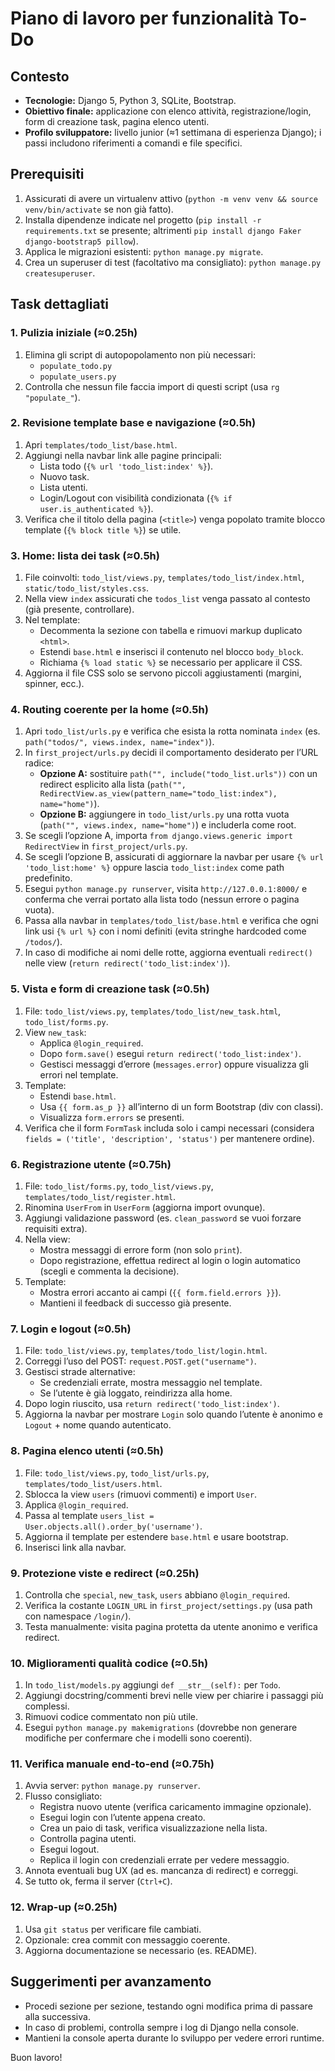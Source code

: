 # Piano di lavoro per funzionalità To-Do

## Contesto
- **Tecnologie:** Django 5, Python 3, SQLite, Bootstrap.
- **Obiettivo finale:** applicazione con elenco attività, registrazione/login, form di creazione task, pagina elenco utenti.
- **Profilo sviluppatore:** livello junior (≈1 settimana di esperienza Django); i passi includono riferimenti a comandi e file specifici.

## Prerequisiti
1. Assicurati di avere un virtualenv attivo (`python -m venv venv && source venv/bin/activate` se non già fatto).
2. Installa dipendenze indicate nel progetto (`pip install -r requirements.txt` se presente; altrimenti `pip install django Faker django-bootstrap5 pillow`).
3. Applica le migrazioni esistenti: `python manage.py migrate`.
4. Crea un superuser di test (facoltativo ma consigliato): `python manage.py createsuperuser`.

## Task dettagliati

### 1. Pulizia iniziale (≈0.25h)
1. Elimina gli script di autopopolamento non più necessari:
   - `populate_todo.py`
   - `populate_users.py`
2. Controlla che nessun file faccia import di questi script (usa `rg "populate_"`).

### 2. Revisione template base e navigazione (≈0.5h)
1. Apri `templates/todo_list/base.html`.
2. Aggiungi nella navbar link alle pagine principali:
   - Lista todo (`{% url 'todo_list:index' %}`).
   - Nuovo task.
   - Lista utenti.
   - Login/Logout con visibilità condizionata (`{% if user.is_authenticated %}`).
3. Verifica che il titolo della pagina (`<title>`) venga popolato tramite blocco template (`{% block title %}`) se utile.

### 3. Home: lista dei task (≈0.5h)
1. File coinvolti: `todo_list/views.py`, `templates/todo_list/index.html`, `static/todo_list/styles.css`.
2. Nella view `index` assicurati che `todos_list` venga passato al contesto (già presente, controllare).
3. Nel template:
   - Decommenta la sezione con tabella e rimuovi markup duplicato `<html>`.
   - Estendi `base.html` e inserisci il contenuto nel blocco `body_block`.
   - Richiama `{% load static %}` se necessario per applicare il CSS.
4. Aggiorna il file CSS solo se servono piccoli aggiustamenti (margini, spinner, ecc.).

### 4. Routing coerente per la home (≈0.5h)
1. Apri `todo_list/urls.py` e verifica che esista la rotta nominata `index` (es. `path("todos/", views.index, name="index")`).
2. In `first_project/urls.py` decidi il comportamento desiderato per l’URL radice:
   - **Opzione A:** sostituire `path("", include("todo_list.urls"))` con un redirect esplicito alla lista (`path("", RedirectView.as_view(pattern_name="todo_list:index"), name="home")`).
   - **Opzione B:** aggiungere in `todo_list/urls.py` una rotta vuota (`path("", views.index, name="home")`) e includerla come root.
3. Se scegli l’opzione A, importa `from django.views.generic import RedirectView` in `first_project/urls.py`.
4. Se scegli l’opzione B, assicurati di aggiornare la navbar per usare `{% url 'todo_list:home' %}` oppure lascia `todo_list:index` come path predefinito.
5. Esegui `python manage.py runserver`, visita `http://127.0.0.1:8000/` e conferma che verrai portato alla lista todo (nessun errore o pagina vuota).
6. Passa alla navbar in `templates/todo_list/base.html` e verifica che ogni link usi `{% url %}` con i nomi definiti (evita stringhe hardcoded come `/todos/`).
7. In caso di modifiche ai nomi delle rotte, aggiorna eventuali `redirect()` nelle view (`return redirect('todo_list:index')`).

### 5. Vista e form di creazione task (≈0.5h)
1. File: `todo_list/views.py`, `templates/todo_list/new_task.html`, `todo_list/forms.py`.
2. View `new_task`:
   - Applica `@login_required`.
   - Dopo `form.save()` esegui `return redirect('todo_list:index')`.
   - Gestisci messaggi d’errore (`messages.error`) oppure visualizza gli errori nel template.
3. Template:
   - Estendi `base.html`.
   - Usa `{{ form.as_p }}` all’interno di un form Bootstrap (div con classi).
   - Visualizza `form.errors` se presenti.
4. Verifica che il form `FormTask` includa solo i campi necessari (considera `fields = ('title', 'description', 'status')` per mantenere ordine).

### 6. Registrazione utente (≈0.75h)
1. File: `todo_list/forms.py`, `todo_list/views.py`, `templates/todo_list/register.html`.
2. Rinomina `UserFrom` in `UserForm` (aggiorna import ovunque).
3. Aggiungi validazione password (es. `clean_password` se vuoi forzare requisiti extra).
4. Nella view:
   - Mostra messaggi di errore form (non solo `print`).
   - Dopo registrazione, effettua redirect al login o login automatico (scegli e commenta la decisione).
5. Template:
   - Mostra errori accanto ai campi (`{{ form.field.errors }}`).
   - Mantieni il feedback di successo già presente.

### 7. Login e logout (≈0.5h)
1. File: `todo_list/views.py`, `templates/todo_list/login.html`.
2. Correggi l’uso del POST: `request.POST.get("username")`.
3. Gestisci strade alternative:
   - Se credenziali errate, mostra messaggio nel template.
   - Se l’utente è già loggato, reindirizza alla home.
4. Dopo login riuscito, usa `return redirect('todo_list:index')`.
5. Aggiorna la navbar per mostrare `Login` solo quando l’utente è anonimo e `Logout` + nome quando autenticato.

### 8. Pagina elenco utenti (≈0.5h)
1. File: `todo_list/views.py`, `todo_list/urls.py`, `templates/todo_list/users.html`.
2. Sblocca la view `users` (rimuovi commenti) e import `User`.
3. Applica `@login_required`.
4. Passa al template `users_list = User.objects.all().order_by('username')`.
5. Aggiorna il template per estendere `base.html` e usare bootstrap.
6. Inserisci link alla navbar.

### 9. Protezione viste e redirect (≈0.25h)
1. Controlla che `special`, `new_task`, `users` abbiano `@login_required`.
2. Verifica la costante `LOGIN_URL` in `first_project/settings.py` (usa path con namespace `/login/`).
3. Testa manualmente: visita pagina protetta da utente anonimo e verifica redirect.

### 10. Miglioramenti qualità codice (≈0.5h)
1. In `todo_list/models.py` aggiungi `def __str__(self):` per `Todo`.
2. Aggiungi docstring/commenti brevi nelle view per chiarire i passaggi più complessi.
3. Rimuovi codice commentato non più utile.
4. Esegui `python manage.py makemigrations` (dovrebbe non generare modifiche per confermare che i modelli sono coerenti).

### 11. Verifica manuale end-to-end (≈0.75h)
1. Avvia server: `python manage.py runserver`.
2. Flusso consigliato:
   - Registra nuovo utente (verifica caricamento immagine opzionale).
   - Esegui login con l’utente appena creato.
   - Crea un paio di task, verifica visualizzazione nella lista.
   - Controlla pagina utenti.
   - Esegui logout.
   - Replica il login con credenziali errate per vedere messaggio.
3. Annota eventuali bug UX (ad es. mancanza di redirect) e correggi.
4. Se tutto ok, ferma il server (`Ctrl+C`).

### 12. Wrap-up (≈0.25h)
1. Usa `git status` per verificare file cambiati.
2. Opzionale: crea commit con messaggio coerente.
3. Aggiorna documentazione se necessario (es. README).

## Suggerimenti per avanzamento
- Procedi sezione per sezione, testando ogni modifica prima di passare alla successiva.
- In caso di problemi, controlla sempre i log di Django nella console.
- Mantieni la console aperta durante lo sviluppo per vedere errori runtime.

Buon lavoro!
